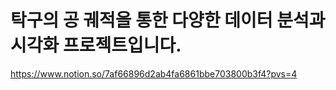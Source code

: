 # 탁구의 공 궤적을 통한 다양한 데이터 분석과 시각화 프로젝트입니다.

https://www.notion.so/7af66896d2ab4fa6861bbe703800b3f4?pvs=4

